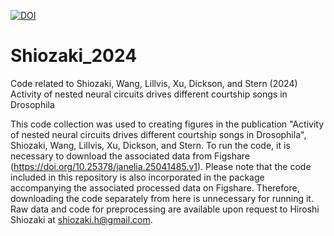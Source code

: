 [![DOI](https://zenodo.org/badge/808119164.svg)](https://zenodo.org/doi/10.5281/zenodo.11493395)

# Shiozaki_2024
Code related to Shiozaki, Wang, Lillvis, Xu, Dickson, and Stern (2024) Activity of nested neural circuits drives different courtship songs in Drosophila

This code collection was used to creating figures in the publication "Activity of nested neural circuits drives different courtship songs in Drosophila", Shiozaki, Wang, Lillvis, Xu, Dickson, and Stern. To run the code, it is necessary to download the associated data from Figshare (https://doi.org/10.25378/janelia.25041485.v1). Please note that the code included in this repository is also incorporated in the package accompanying the associated processed data on Figshare. Therefore, downloading the code separately from here is unnecessary for running it. Raw data and code for preprocessing are available upon request to Hiroshi Shiozaki at shiozaki.h@gmail.com.
